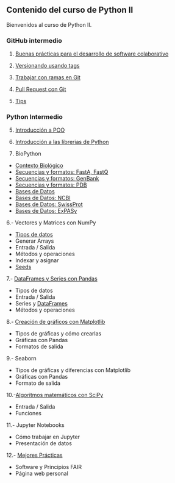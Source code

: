 
## Contenido del curso de Python II

Bienvenidos al curso de Python II. 

### GitHub intermedio

1. [Buenas prácticas para el desarrollo de software colaborativo](pythonII/git/leccion0-bp-software-colab/0-bp-software-colab.html)
   
3. [Versionando usando tags](https://lcg-cursos.github.io/material/pythonII/git/git-tags/1-Etiquetas.html)

4. [Trabajar con ramas en Git](https://lcg-cursos.github.io/material/pythonII/git/git-branches/2-Ramas.html)

5. [Pull Request con Git](https://lcg-cursos.github.io/material/pythonII/git/git-issues/3-issues.html)
 
6. [Tips](https://lcg-cursos.github.io/material/pythonII/git/git-project/4-project.html)


### Python Intermedio

5.	[Introducción a POO](https://lcg-cursos.github.io/material/pythonII/python/clase1/Clase_1.html)

6. [Introducción a las librerias de Python](https://lcg-cursos.github.io/material/pythonII/python/clase1/PythonII_L1_v1.0.html)
    
7. BioPython
  - [Contexto Biológico](https://lcg-cursos.github.io/material/pythonII/python/clase2/Contexto_biologico.html)
  - [Secuencias y formatos: FastA, FastQ](https://lcg-cursos.github.io/material/pythonII/python/clase2/Clase_2_pt1_v2.0.html)
  - [Secuencias y formatos: GenBank](https://lcg-cursos.github.io/material/pythonII/python/clase2/Clase_2_pt2_v2.0.html)
  - [Secuencias y formatos: PDB](https://lcg-cursos.github.io/material/pythonII/python/clase3/Clase_3_pt1.html)
  - [Bases de Datos](https://lcg-cursos.github.io/material/pythonII/python/clase3/Clase_3_pt2_v1.0.html)
  - [Bases de Datos: NCBI](https://lcg-cursos.github.io/material/pythonII/python/clase3/Clase_3_pt3_v3.0.html)
  - [Bases de Datos: SwissProt](https://lcg-cursos.github.io/material/pythonII/python/leccion4/Clase_4_pt1_v1.0.html)
  - [Bases de Datos: ExPASy](https://lcg-cursos.github.io/material/pythonII/python/leccion4/Clase_4_pt_2_v1.html)

6.- Vectores y Matrices con NumPy
  - [Tipos de datos](https://lcg-cursos.github.io/material/pythonII/python/leccion5/Clase_5_pt_1_v1.html)
  - Generar Arrays
  - Entrada / Salida
  - Métodos y operaciones
  - Indexar y asignar
  - [Seeds](https://lcg-cursos.github.io/material/pythonII/python/leccion5/Clase_5_pt2_v2.0.html)

7.-	[DataFrames y Series con Pandas](https://lcg-cursos.github.io/material/pythonII/python/leccion6/Clase_6_pt_2_v1.html)
  - Tipos de datos
  - Entrada / Salida
  - Series y [DataFrames](https://lcg-cursos.github.io/material/pythonII/python/leccion7/Clase_7_pt_1_v1.html)
  - Métodos y operaciones
  

8.- [Creación de gráficos con Matplotlib](https://lcg-cursos.github.io/material/pythonII/python/leccion8/Clase_8_pt1_v2.0.html)
  - Tipos de gráficas y cómo crearlas
  - Gráficas con Pandas
  - Formatos de salida


9.- Seaborn
  - Tipos de gráficas y diferencias con Matplotlib
  - Gráficas con Pandas
  - Formato de salida

10.-[Algoritmos matemáticos con SciPy](https://lcg-cursos.github.io/material/pythonII/python/leccion8/Clase_8_pt_2_v1.html)
  - Entrada / Salida
  - Funciones 

11.- Jupyter Notebooks
  - Cómo trabajar en Jupyter
  - Presentación de datos

12.- [Mejores Prácticas](https://lcg-cursos.github.io/material/pythonII/git/git-fair-webpage/4-FAIR-SitioPersonal.html)
  -	Software y Principios FAIR
  -	Página web personal
